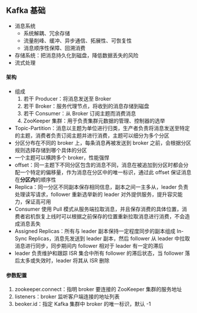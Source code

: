 ## Kafka 基础

* 消息系统
  + 系统解耦、冗余存储
  + 流量削峰、缓冲、异步通信、拓展性、可恢复性
  + 消息顺序性保障、回溯消费
* 存储系统：把消息持久化到磁盘，降低数据丢失的风险
* 流式处理

#### 架构

* 组成
  1. 若干 Producer：将消息发送至 Broker
  1. 若干 Broker：服务代理节点，将收到的消息存储到磁盘
  1. 若干 Consumer：从 Broker 订阅主题而消费消息
  1. ZooKeeper 集群：用于负责集群元数据的管理、控制器的选举
* Topic-Partition：消息以主题为单位进行归类，生产者负责将消息发送至特定的主题，消费者负责订阅主题并进行消费，主题可以细分为多个分区
* 分区分布在不同的 broker 上，每条消息再被发送到 broker 之前，会根据分区规则选择存储到哪个具体的分区
* 一个主题可以横跨多个 broker，性能强悍
* offset：同一主题下不同分区包含的消息不同，消息在被追加到分区时都会分配一个特定的偏移量，作为消息在分区中的唯一标识，通过此 offset 保证消息在**分区内**的顺序性
* Replica：同一分区不同副本保存相同信息，副本之间一主多从，leader 负责处理读写请求，follower 重新选举新的 leader 对外提供服务，提升容灾能力，保证高可用
* Consumer 使用 Pull 模式从服务端拉取消息，并且保存消费的具体位置，消费者宕机恢复上线时可以根据之前保存的位置重新拉取消息进行消费，不会造成消息丢失
* Assigned Replicas：所有与 leader 副本保持一定程度同步的副本组成 In-Sync Replicas，消息先发送到 leader 副本，然后 follower 从 leader 中拉取消息进行同步，同步期间内 follower 相对于 leader 有一定的滞后
* leader 负责维护和跟踪 ISR 集合中所有 follower 的滞后状态，当 follower 落后太多或失效时，leader 将其从 ISR 删除

#### 参数配置

1. zookeeper.connect：指明 broker 要连接的 ZooKeeper 集群的服务地址
1. listeners：broker 监听客户端连接的地址列表
1. beoker.id：指定 Kafka 集群中 broker 的唯一标识，默认 -1
